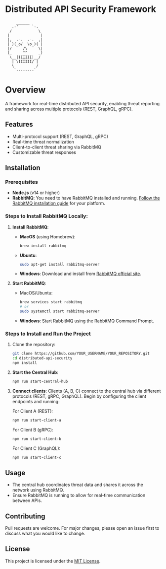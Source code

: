 
# Distributed API Security Framework

```
     ______
   .-'      `-.
  /            \
 |              |
 |,  .-.  .-.  ,|
 | )(_o/  \o_)( |
 |/     /\     \|
 (_     ^^     _)
  \__|IIIIII|__/
   | \IIIIII/ |
   \          /
    `--------`
```

# Overview
A framework for real-time distributed API security, enabling threat reporting and sharing across multiple protocols (REST, GraphQL, gRPC).

## Features
- Multi-protocol support (REST, GraphQL, gRPC)
- Real-time threat normalization
- Client-to-client threat sharing via RabbitMQ
- Customizable threat responses

## Installation

### Prerequisites
- **Node.js** (v14 or higher)
- **RabbitMQ**: You need to have RabbitMQ installed and running. [Follow the RabbitMQ installation guide](https://www.rabbitmq.com/download.html) for your platform.

### Steps to Install RabbitMQ Locally:
1. **Install RabbitMQ**:
   - **MacOS** (using Homebrew):
     ```bash
     brew install rabbitmq
     ```
   - **Ubuntu**:
     ```bash
     sudo apt-get install rabbitmq-server
     ```
   - **Windows**: Download and install from [RabbitMQ official site](https://www.rabbitmq.com/install-windows.html).

2. **Start RabbitMQ**:
   - MacOS/Ubuntu:
     ```bash
     brew services start rabbitmq
     # or
     sudo systemctl start rabbitmq-server
     ```
   - **Windows**: Start RabbitMQ using the RabbitMQ Command Prompt.

### Steps to Install and Run the Project

1. Clone the repository:
   ```bash
   git clone https://github.com/YOUR_USERNAME/YOUR_REPOSITORY.git
   cd distributed-api-security
   npm install
   ```

2. **Start the Central Hub**:
   ```bash
   npm run start-central-hub
   ```

3. **Connect clients**:
   Clients (A, B, C) connect to the central hub via different protocols (REST, gRPC, GraphQL). Begin by configuring the client endpoints and running:
   
   For Client A (REST):
   ```bash
   npm run start-client-a
   ```

   For Client B (gRPC):
   ```bash
   npm run start-client-b
   ```

   For Client C (GraphQL):
   ```bash
   npm run start-client-c
   ```

## Usage
- The central hub coordinates threat data and shares it across the network using RabbitMQ.
- Ensure RabbitMQ is running to allow for real-time communication between APIs.

## Contributing
Pull requests are welcome. For major changes, please open an issue first to discuss what you would like to change.

## License
This project is licensed under the [MIT License](LICENSE).
